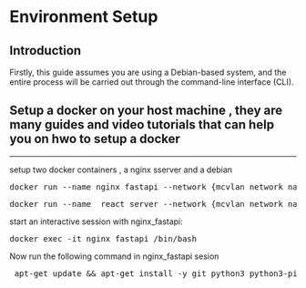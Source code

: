 # Environment Setup

## Introduction
Firstly, this guide assumes you are using a Debian-based system, and the entire process will be carried out through the command-line interface (CLI).

Setup a docker on your host machine , they are many guides and video tutorials that can help you on hwo to setup a docker 
---

---

setup two docker containers , a nginx sserver and a debian 

<pre>docker run --name nginx_fastapi --network {mcvlan network name} -itd nginx </pre>

<pre>docker run --name  react_server --network {mcvlan network name} -itd debian </pre>

start an interactive session with nginx_fastapi:

<pre>docker exec -it nginx_fastapi /bin/bash </pre>

Now run the following command in nginx_fastapi sesion

<pre> apt-get update && apt-get install -y git python3 python3-pip python3.11-venv nano && bash -c 'cat > /etc/nginx/conf.d/default.conf <<EOF
server {
    listen       80;
    listen  [::]:80;
    server_name  localhost;

    location / {
        proxy_pass http://192.168.29.3:3000;
    }
}
EOF' && git clone https://github.com/noobed-max/FastAPI-and-React-log-fetch.git /home/FastAPI && rm -rf /home/FastAPI/frontend/ && cd /home/FastAPI/backend/ && python3 -m venv myenv && source myenv/bin/activate && pip install fastapi uvicorn 
</pre>
